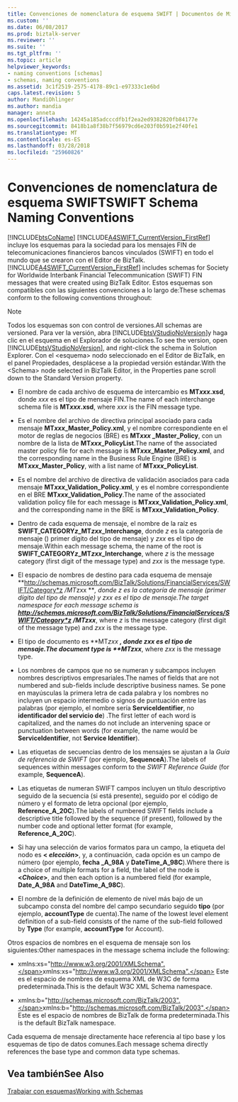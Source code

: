 ```yaml
---
title: Convenciones de nomenclatura de esquema SWIFT | Documentos de Microsoft
ms.custom: ''
ms.date: 06/08/2017
ms.prod: biztalk-server
ms.reviewer: ''
ms.suite: ''
ms.tgt_pltfrm: ''
ms.topic: article
helpviewer_keywords:
- naming conventions [schemas]
- schemas, naming conventions
ms.assetid: 3c1f2519-2575-4178-89c1-e97333c1e6bd
caps.latest.revision: 5
author: MandiOhlinger
ms.author: mandia
manager: anneta
ms.openlocfilehash: 14245a185adcccdfb1f2ea2ed9382820fb84177e
ms.sourcegitcommit: 8418b1a8f38b7f56979cd6e203f0b591e2f40fe1
ms.translationtype: MT
ms.contentlocale: es-ES
ms.lasthandoff: 03/28/2018
ms.locfileid: "25960826"
---
```

# <a name="swift-schema-naming-conventions"></a><span data-ttu-id="3efc9-102">Convenciones de nomenclatura de esquema SWIFT</span><span class="sxs-lookup"><span data-stu-id="3efc9-102">SWIFT Schema Naming Conventions</span></span>
[!INCLUDE[btsCoName](../../includes/btsconame-md.md)]<span data-ttu-id="3efc9-103"> [!INCLUDE[A4SWIFT_CurrentVersion_FirstRef](../../includes/a4swift-currentversion-firstref-md.md)] incluye los esquemas para la sociedad para los mensajes FIN de telecomunicaciones financieros bancos vinculados (SWIFT) en todo el mundo que se crearon con el Editor de BizTalk.</span><span class="sxs-lookup"><span data-stu-id="3efc9-103"> [!INCLUDE[A4SWIFT_CurrentVersion_FirstRef](../../includes/a4swift-currentversion-firstref-md.md)] includes schemas for Society for Worldwide Interbank Financial Telecommunication (SWIFT) FIN messages that were created using BizTalk Editor.</span></span> <span data-ttu-id="3efc9-104">Estos esquemas son compatibles con las siguientes convenciones a lo largo de:</span><span class="sxs-lookup"><span data-stu-id="3efc9-104">These schemas conform to the following conventions throughout:</span></span>  
  
> [!NOTE]
>  <span data-ttu-id="3efc9-105">Todos los esquemas son con control de versiones.</span><span class="sxs-lookup"><span data-stu-id="3efc9-105">All schemas are versioned.</span></span> <span data-ttu-id="3efc9-106">Para ver la versión, abra [!INCLUDE[btsVStudioNoVersion](../../includes/btsvstudionoversion-md.md)]y haga clic en el esquema en el Explorador de soluciones.</span><span class="sxs-lookup"><span data-stu-id="3efc9-106">To see the version, open [!INCLUDE[btsVStudioNoVersion](../../includes/btsvstudionoversion-md.md)], and right-click the schema in Solution Explorer.</span></span> <span data-ttu-id="3efc9-107">Con el \<esquema\> nodo seleccionado en el Editor de BizTalk, en el panel Propiedades, desplácese a la propiedad versión estándar.</span><span class="sxs-lookup"><span data-stu-id="3efc9-107">With the \<Schema\> node selected in BizTalk Editor, in the Properties pane scroll down to the Standard Version property.</span></span>  
  
-   <span data-ttu-id="3efc9-108">El nombre de cada archivo de esquema de intercambio es **MT*xxx*.xsd**, donde *xxx* es el tipo de mensaje FIN.</span><span class="sxs-lookup"><span data-stu-id="3efc9-108">The name of each interchange schema file is **MT*xxx*.xsd**, where *xxx* is the FIN message type.</span></span>  
  
-   <span data-ttu-id="3efc9-109">Es el nombre del archivo de directiva principal asociado para cada mensaje **MT*xxx*_Master_Policy.xml**, y el nombre correspondiente en el motor de reglas de negocios (BRE) es **MT*xxx* _Master_Policy**, con un nombre de la lista de **MT*xxx*_PolicyList**.</span><span class="sxs-lookup"><span data-stu-id="3efc9-109">The name of the associated master policy file for each message is **MT*xxx*_Master_Policy.xml**, and the corresponding name in the Business Rule Engine (BRE) is **MT*xxx*_Master_Policy**, with a list name of **MT*xxx*_PolicyList**.</span></span>  
  
-   <span data-ttu-id="3efc9-110">Es el nombre del archivo de directiva de validación asociados para cada mensaje **MT*xxx*_Validation_Policy.xml**, y es el nombre correspondiente en el BRE **MT*xxx*_Validation_Policy**.</span><span class="sxs-lookup"><span data-stu-id="3efc9-110">The name of the associated validation policy file for each message is **MT*xxx*_Validation_Policy.xml**, and the corresponding name in the BRE is **MT*xxx*_Validation_Policy**.</span></span>  
  
-   <span data-ttu-id="3efc9-111">Dentro de cada esquema de mensaje, el nombre de la raíz es **SWIFT_CATEGORY*z*_MT*zxx*_Interchange**, donde *z* es la categoría de mensaje () primer dígito del tipo de mensaje) y *zxx* es el tipo de mensaje.</span><span class="sxs-lookup"><span data-stu-id="3efc9-111">Within each message schema, the name of the root is **SWIFT_CATEGORY*z*_MT*zxx*_Interchange**, where *z* is the message category (first digit of the message type) and *zxx* is the message type.</span></span>  
  
-   <span data-ttu-id="3efc9-112">El espacio de nombres de destino para cada esquema de mensaje **http://schemas.microsoft.com/BizTalk/Solutions/FinancialServices/SWIFT/Category*z */MT*zxx ***, donde *z* es la categoría de mensaje (primer dígito del tipo de mensaje) y *zxx* es el tipo de mensaje.</span><span class="sxs-lookup"><span data-stu-id="3efc9-112">The target namespace for each message schema is **http://schemas.microsoft.com/BizTalk/Solutions/FinancialServices/SWIFT/Category*z */MT*zxx***, where *z* is the message category (first digit of the message type) and *zxx* is the message type.</span></span>  
  
-   <span data-ttu-id="3efc9-113">El tipo de documento es **MT*zxx ***, donde *zxx* es el tipo de mensaje.</span><span class="sxs-lookup"><span data-stu-id="3efc9-113">The document type is **MT*zxx***, where *zxx* is the message type.</span></span>  
  
-   <span data-ttu-id="3efc9-114">Los nombres de campos que no se numeran y subcampos incluyen nombres descriptivos empresariales.</span><span class="sxs-lookup"><span data-stu-id="3efc9-114">The names of fields that are not numbered and sub-fields include descriptive business names.</span></span> <span data-ttu-id="3efc9-115">Se pone en mayúsculas la primera letra de cada palabra y los nombres no incluyen un espacio intermedio o signos de puntuación entre las palabras (por ejemplo, el nombre sería **ServiceIdentifier**, no **identificador del servicio de**) .</span><span class="sxs-lookup"><span data-stu-id="3efc9-115">The first letter of each word is capitalized, and the names do not include an intervening space or punctuation between words (for example, the name would be **ServiceIdentifier**, not **Service Identifier**).</span></span>  
  
-   <span data-ttu-id="3efc9-116">Las etiquetas de secuencias dentro de los mensajes se ajustan a la *Guía de referencia de SWIFT* (por ejemplo, **SequenceA**).</span><span class="sxs-lookup"><span data-stu-id="3efc9-116">The labels of sequences within messages conform to the *SWIFT Reference Guide* (for example, **SequenceA**).</span></span>  
  
-   <span data-ttu-id="3efc9-117">Las etiquetas de numeran SWIFT campos incluyen un título descriptivo seguido de la secuencia (si está presente), seguido por el código de número y el formato de letra opcional (por ejemplo, **Reference_A_20C**).</span><span class="sxs-lookup"><span data-stu-id="3efc9-117">The labels of numbered SWIFT fields include a descriptive title followed by the sequence (if present), followed by the number code and optional letter format (for example, **Reference_A_20C**).</span></span>  
  
-   <span data-ttu-id="3efc9-118">Si hay una selección de varios formatos para un campo, la etiqueta del nodo es  **\< *elección*\>**, y, a continuación, cada opción es un campo de número (por ejemplo, **fecha _A_98A** y **DateTime_A_98C**).</span><span class="sxs-lookup"><span data-stu-id="3efc9-118">Where there is a choice of multiple formats for a field, the label of the node is **\<*Choice*\>**, and then each option is a numbered field (for example, **Date_A_98A** and **DateTime_A_98C**).</span></span>  
  
-   <span data-ttu-id="3efc9-119">El nombre de la definición de elemento de nivel más bajo de un subcampo consta del nombre del campo secundario seguido **tipo** (por ejemplo, **accountType** de cuenta).</span><span class="sxs-lookup"><span data-stu-id="3efc9-119">The name of the lowest level element definition of a sub-field consists of the name of the sub-field followed by **Type** (for example, **accountType** for Account).</span></span>  
  
 <span data-ttu-id="3efc9-120">Otros espacios de nombres en el esquema de mensaje son los siguientes:</span><span class="sxs-lookup"><span data-stu-id="3efc9-120">Other namespaces in the message schema include the following:</span></span>  
  
-   <span data-ttu-id="3efc9-121">xmlns:xs="http://www.w3.org/2001/XMLSchema".</span><span class="sxs-lookup"><span data-stu-id="3efc9-121">xmlns:xs="http://www.w3.org/2001/XMLSchema".</span></span> <span data-ttu-id="3efc9-122">Este es el espacio de nombres de esquema XML de W3C de forma predeterminada.</span><span class="sxs-lookup"><span data-stu-id="3efc9-122">This is the default W3C XML Schema namespace.</span></span>  
  
-   <span data-ttu-id="3efc9-123">xmlns:b="http://schemas.microsoft.com/BizTalk/2003".</span><span class="sxs-lookup"><span data-stu-id="3efc9-123">xmlns:b="http://schemas.microsoft.com/BizTalk/2003".</span></span> <span data-ttu-id="3efc9-124">Este es el espacio de nombres de BizTalk de forma predeterminada.</span><span class="sxs-lookup"><span data-stu-id="3efc9-124">This is the default BizTalk namespace.</span></span>  
  
 <span data-ttu-id="3efc9-125">Cada esquema de mensaje directamente hace referencia al tipo base y los esquemas de tipo de datos comunes.</span><span class="sxs-lookup"><span data-stu-id="3efc9-125">Each message schema directly references the base type and common data type schemas.</span></span>  
  
## <a name="see-also"></a><span data-ttu-id="3efc9-126">Vea también</span><span class="sxs-lookup"><span data-stu-id="3efc9-126">See Also</span></span>  
 [<span data-ttu-id="3efc9-127">Trabajar con esquemas</span><span class="sxs-lookup"><span data-stu-id="3efc9-127">Working with Schemas</span></span>](../../adapters-and-accelerators/accelerator-swift/working-with-schemas.md)